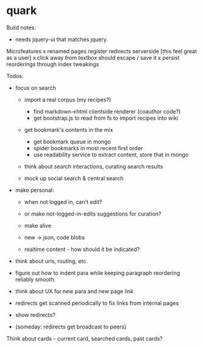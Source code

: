 quark
=====

Build notes:
 - needs jquery-ui that matches jquery.

Microfeatures
 x renamed pages register redirects serverside [this feel great as a user]
 x click away from textbox should escape / save it
 x persist reorderings through index tweakings

Todos:

 - focus on search
	 - import a real corpus (my recipes?)
	 	- find markdown->html clientside renderer (coauthor code?)
	 	- get bootstrap.js to read from fs to import recipes into wiki

	 - get bookmark's contents in the mix
	 	- get bookmark queue in mongo
	 	- spider bookmarks in most recent first order
	 	- use readability service to extract content, store that in mongo
	 - think about search interactions, curating search results

	 - mock up social search & central search

  - make personal:
	  - when not logged in, can't edit?
	  - or make not-logged-in-edits suggestions for curation?
	 	
	- make alive
	 - new -> json, code blobs
	 - realtime content - how should it be indicated?

 - think about urls, routing, etc.
 - figure out how to indent para while keeping paragraph reordering reliably smooth.
 - think about UX for new para and new page link
 - redirects get scanned periodically to fix links from internal pages
 - show redirects?
 - (someday: redirects get broadcast to peers)

Think about cards - current card, searched cards, past cards?
